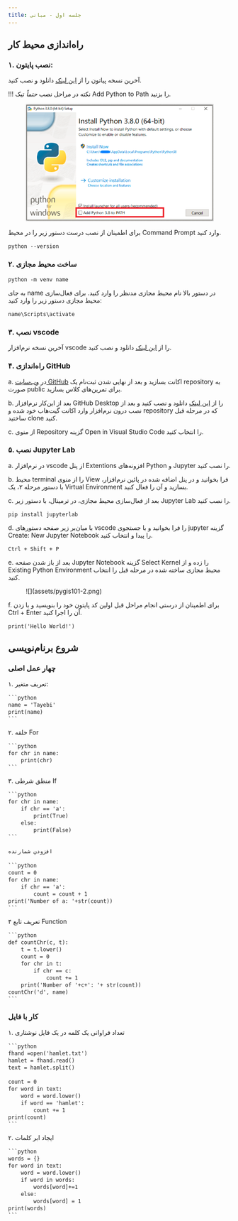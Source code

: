 ```yaml
---
title: جلسه اول - مبانی
---
```


## راه‌اندازی محیط کار
### ۱. نصب پایتون:

آخرین نسخه پیاتون را از [این لینک](https://www.python.org/downloads/) دانلود و نصب کنید.

!!! نکته
    در مراحل نصب *حتماً* تیک Add Python to Path را بزنید.
        <figure markdown>
        ![](assets/pygis101-1.png)
        <figcaption></figcaption>
        </figure>

برای اطمینان از نصب درست دستور زیر را در محیط Command Prompt وارد کنید.

``` 
python --version
```

### ۲. ساخت محیط مجازی

```
python -m venv name
```
به جای name در دستور بالا نام محیط مجازی مدنظر را وارد کنید. برای فعال‌سازی محیط مجازی دستور زیر را وارد کنید:
```
name\Scripts\activate
```

### ۳. نصب vscode

آخرین نسخه نرم‌افزار vscode را از [این لینک](https://code.visualstudio.com/download) دانلود و نصب کنید.

### ۴. راه‌اندازی GitHub

a. در [وب‌سایت GitHub](https://github.com/) اکانت بسازید و بعد از نهایی شدن ثبت‌نام یک repository به صورت public برای تمرین‌های کلاس بسازید.

b. بعد از این‌کار نرم‌افزار GitHub Desktop را از [این لینک](https://desktop.github.com/download/) دانلود و نصب کنید و بعد از نصب درون نرم‌افزار وارد اکانت گیت‌هاب خود شده و repository که در مرحله قبل ساختید clone کنید.

c. از منوی Repository گزینه Open in Visual Studio Code را انتخاب کنید.

### ۵. نصب Jupyter Lab

a. در نرم‌افزار vscode از پنل Extentions افزونه‌های Python و Jupyter را نصب کنید.

b. محیط terminal را از منوی View فرا بخوانید و در پنل اضافه شده در پائین نرم‌افزار، با دستور مرحله ۲، یک Virtual Environment بسازید و آن را فعال کنید. 

c. بعد از فعال‌سازی محیط مجازی، در ترمینال، با دستور زیر Jupyter Lab را نصب کنید.

    pip install jupyterlab

d. با میان‌بر زیر صفحه دستورهای vscode را فرا بخوانید و با جستجوی jupyter گزینه Create: New Jupyter Notebook را پیدا و انتخاب کنید.

    Ctrl + Shift + P

e. بعد از باز شدن صفحه Jupyter Notebook گزینه Select Kernel را زده و از Existing Python Environment محیط مجازی ساخته شده در مرحله قبل را انتخاب کنید.

<figure markdown>
![](assets/pygis101-2.png)
<figcaption></figcaption>
</figure>


f. برای اطمینان از درستی انجام مراحل قبل اولین کد پایتون خود را بنویسید و با زدن Ctrl + Enter آن را اجرا کنید.

    print('Hello World!')
    
## شروع برنام‌نویسی
### چهار عمل اصلی
۱. تعریف متغیر:

    ```python
    name = 'Tayebi'
    print(name)
    ```

۲. حلقه For

    ```python
    for chr in name:
        print(chr)
    ```
    
۳. منطق شرطی If

    ```python
    for chr in name:
        if chr == 'a':
            print(True)
        else:
            print(False)
    ```

    افزودن شمارنده

    ```python
    count = 0
    for chr in name:
        if chr == 'a':
            count = count + 1
    print('Number of a: '+str(count))
    ```

۴ تعریف تابع Function

    ```python
    def countChr(c, t):
        t = t.lower()
        count = 0
        for chr in t:
            if chr == c:
                count += 1
        print('Number of '+c+': '+ str(count))
    countChr('d', name)
    ```
### کار با فایل
۱. تعداد فراوانی یک کلمه در یک فایل نوشتاری

    ```python
    fhand =open('hamlet.txt')
    hamlet = fhand.read()
    text = hamlet.split()

    count = 0
    for word in text:
        word = word.lower()
        if word == 'hamlet':
            count += 1
    print(count)
    ```

۲. ایجاد ابر کلمات

    ```python
    words = {}
    for word in text:
        word = word.lower()
        if word in words:
            words[word]+=1
        else:
            words[word] = 1
    print(words)
    ```